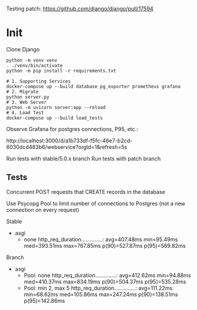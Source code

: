 Testing patch: https://github.com/django/django/pull/17594

# Init

Clone Django

```
python -m venv venv
. ./venv/bin/activate
python -m pip install -r requirements.txt

# 1. Supporting Services
docker-compose up --build database pg_exporter prometheus grafana
# 2. Migrate
python server.py
# 3. Web Server
python -m uvicorn server:app --reload
# 4. Load Test
docker-compose up --build load_tests
```

Observe Grafana for postgres connections, P95, etc.:

http://localhost:3000/d/a1b733df-f5fc-46e7-b2cd-6030dcd483b6/webservice?orgId=1&refresh=5s

Run tests with stable/5.0.x branch
Run tests with patch branch

## Tests

Concurrent POST requests that CREATE records in the database

Use Psycopg Pool to limit number of connections to Postgres (not a new connection on every request)

Stable
- asgi
    - none
http_req_duration..............: avg=407.48ms min=95.49ms med=393.51ms max=767.85ms p(90)=527.87ms p(95)=569.82ms


Branch
- asgi
    - Pool: none
http_req_duration..............: avg=412.62ms min=94.88ms med=410.37ms max=834.19ms p(90)=504.37ms p(95)=535.28ms
    - Pool: min 2, max 5
http_req_duration..............: avg=111.22ms min=68.62ms med=105.86ms max=247.24ms p(90)=138.51ms p(95)=142.86ms
